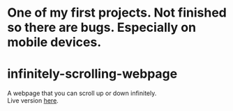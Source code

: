 # One of my first projects. Not finished so there are bugs. Especially on mobile devices.

# infinitely-scrolling-webpage
A webpage that you can scroll up or down infinitely.  
Live version [here](https://itsmedmd.github.io/infinitely-scrolling-webpage/).
